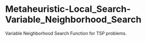 # Metaheuristic-Local_Search-Variable_Neighborhood_Search
Variable Neighborhood Search Function for TSP problems.
